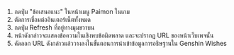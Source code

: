 1) กดปุ่ม "ข้อเสนอแนะ" ในหน้าเมนู Paimon ในเกม
2) ตัดการเชื่อมต่ออินเตอร์เน็ตทั้งหมด
3) กดปุ่ม Refresh ที่อยู่ทางมุมขวาบน
4) หน้าดังกล่าวจะแสดงข้อความในเชิงพบข้อผิดพลาด และจะปรากฏ URL ของหน้าเว็บเพจนั้น
5) คัดลอก URL ดังกล่าวแล้ววางลงในขั้นตอนการนำเข้าข้อมูลการอธิษฐานใน Genshin Wishes